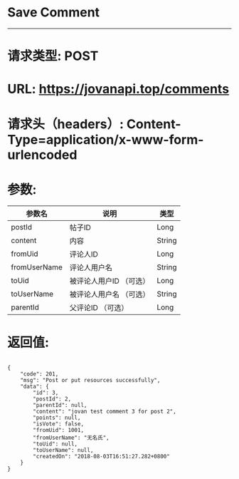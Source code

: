 # Save Comment
---
# 请求类型: POST
# URL: https://jovanapi.top/comments
# 请求头（headers）: Content-Type=application/x-www-form-urlencoded
# 参数:
参数名 | 说明                   | 类型
----- |----------------------- | ----
postId | 帖子ID   | Long
content  | 内容        | String
fromUid | 评论人ID | Long
fromUserName | 评论人用户名 | String
toUid      | 被评论人用户ID （可选） | Long
toUserName | 被评论人用户名 （可选） | String
parentId   | 父评论ID （可选） | Long
# 返回值:
<pre><code>
{
    "code": 201,
    "msg": "Post or put resources successfully",
    "data": {
        "id": 3,
        "postId": 2,
        "parentId": null,
        "content": "jovan test comment 3 for post 2",
        "points": null,
        "isVote": false,
        "fromUid": 1001,
        "fromUserName": "无名氏",
        "toUid": null,
        "toUserName": null,
        "createdOn": "2018-08-03T16:51:27.282+0800"
    }
}
</code></pre>
